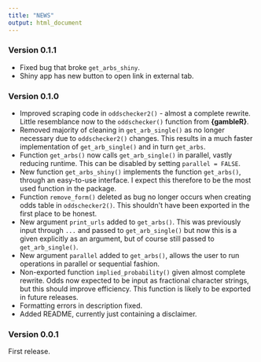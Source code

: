 ```yaml
---
title: "NEWS"
output: html_document
---
```


### Version 0.1.1
- Fixed bug that broke `get_arbs_shiny`.
- Shiny app has new button to open link in external tab.

### Version 0.1.0
- Improved scraping code in `oddschecker2()` - almost a complete rewrite. Little resemblance now to the `oddschecker()` function from **{gambleR}**. 
- Removed majority of cleaning in `get_arb_single()` as no longer necessary due to `oddschecker2()` changes. This results in a much faster implementation of `get_arb_single()` and in turn `get_arbs`.
- Function `get_arbs()` now calls `get_arb_single()` in parallel, vastly reducing runtime. This can be disabled by setting `parallel = FALSE`.
- New function `get_arbs_shiny()` implements the function 
`get_arbs()`, through an easy-to-use interface. I expect this therefore to be the most used function in the package.
- Function `remove_form()` deleted as bug no longer occurs when creating odds table in `oddschecker2()`. This shouldn't have been exported in the first place to be honest.
- New argument `print_urls` added to `get_arbs()`. This was previously input through `...` and passed to `get_arb_single()` but now this is a given explicitly as an argument, but of course still passed to `get_arb_single()`.
- New argument `parallel` added to `get_arbs()`, allows the user to run operations in parallel or sequential fashion.
- Non-exported function `implied_probability()` given almost complete rewrite. Odds now expected to be input as fractional character strings, but this should improve efficiency. This function is likely to be exported in future releases.
- Formatting errors in description fixed.
- Added README, currently just containing a disclaimer.


### Version 0.0.1
First release.
